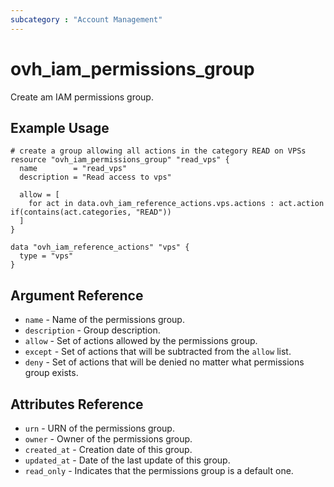 ```yaml
---
subcategory : "Account Management"
---
```


# ovh_iam_permissions_group

Create am IAM permissions group.

## Example Usage

```hcl
# create a group allowing all actions in the category READ on VPSs
resource "ovh_iam_permissions_group" "read_vps" {
  name        = "read_vps"
  description = "Read access to vps"

  allow = [
    for act in data.ovh_iam_reference_actions.vps.actions : act.action if(contains(act.categories, "READ"))
  ]
}

data "ovh_iam_reference_actions" "vps" {
  type = "vps"
}
```

## Argument Reference

* `name` - Name of the permissions group.
* `description` - Group description.
* `allow` - Set of actions allowed by the permissions group.
* `except` - Set of actions that will be subtracted from the `allow` list.
* `deny` - Set of actions that will be denied no matter what permissions group exists.

## Attributes Reference

* `urn` - URN of the permissions group.
* `owner` - Owner of the permissions group.
* `created_at` - Creation date of this group.
* `updated_at` - Date of the last update of this group.
* `read_only` - Indicates that the permissions group is a default one.
